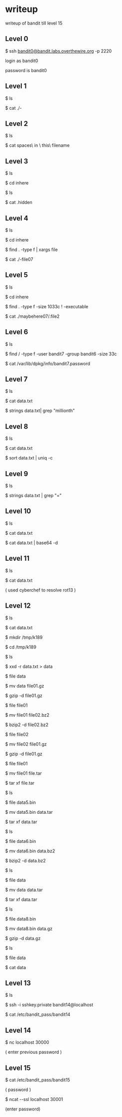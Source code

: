 
# writeup 
writeup of bandit till level 15



## Level 0

$ ssh bandit0@bandit.labs.overthewire.org -p 2220 

login as bandit0

password is bandit0

## Level 1

$ ls 

$ cat ./-

## Level 2

$ ls

$ cat spaces\ in \ this\ filename

## Level 3

$ ls

$ cd inhere

$ ls

$ cat .hidden

## Level 4

$ ls

$ cd inhere

$ find . -type f | xargs file

$ cat ./-file07

## Level 5
$ ls

$ cd inhere

$ find . -type f -size 1033c ! -executable

$ cat ./maybehere07/.file2

## Level 6
$ ls

$ find / -type f -user bandit7 -group bandit6 -size 33c

$ cat /var/lib/dpkg/info/bandit7.password

## Level 7
$ ls

$ cat data.txt

$ strings data.txt| grep "millionth"

## Level 8
$ ls

$ cat data.txt

$ sort data.txt | uniq -c

## Level 9
$ ls

$ strings  data.txt | grep "="

## Level 10
$ ls

$ cat data.txt

$ cat data.txt | base64 -d

## Level 11
$ ls

$ cat data.txt

( used cyberchef to resolve rot13 )

## Level 12
$ ls

$ cat data.txt

$ mkdir /tmp/k189

$ cd /tmp/k189

$ ls

$ xxd -r data.txt > data

$ file data

$ mv data file01.gz

$ gzip -d file01.gz

$ file file01

$ mv file01 file02.bz2 

$ bzip2 -d file02.bz2

$ file file02

$ mv file02 file01.gz

$ gzip -d file01.gz

$ file file01

$ mv file01 file.tar

$ tar xf file.tar

$ ls

$ file data5.bin

$ mv data5.bin data.tar

$ tar xf data.tar

$ ls

$ file data6.bin

$  mv data6.bin data.bz2

$ bzip2 -d data.bz2

$ ls

$ file data

$ mv data data.tar

$ tar xf data.tar

$ ls 

$ file data8.bin

$ mv data8.bin data.gz

$ gzip -d data.gz

$ ls

$ file data

$ cat data

## Level 13
$ ls

$ ssh -i sshkey.private bandit14@localhost


$ cat /etc/bandit_pass/bandit14

## Level 14
$ nc localhost 30000

( enter previous password )

## Level 15

$ cat /etc/bandit_pass/bandit15

( password )

$ ncat --ssl localhost 30001

(enter password)


